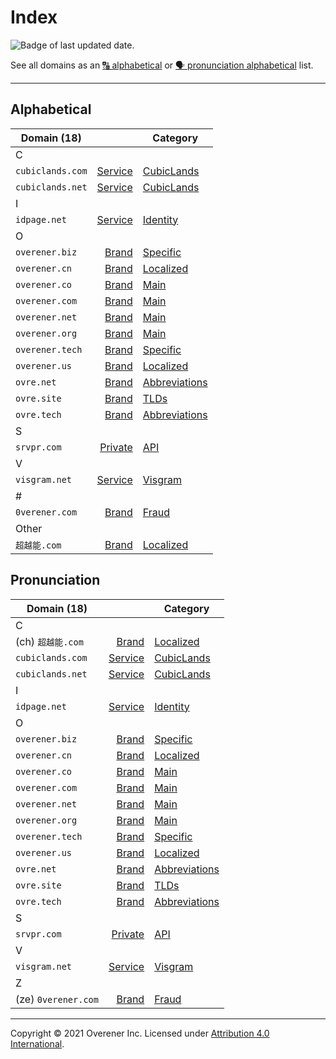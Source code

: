 # Index

![Badge of last updated date.](https://img.shields.io/github/last-commit/overener/domains?label=updated)

See all domains as an [🔠 alphabetical](#alphabetical) or [🗣 pronunciation alphabetical](#pronunciation) list.

---

## Alphabetical

| Domain (18)      |                                       | Category                                       |
| ---------------- | ------------------------------------: | ---------------------------------------------- |
| C                |
| `cubiclands.com` | [Service](DOMAINS.md#service-domains) | [CubicLands](DOMAINS.md#cubiclands)            |
| `cubiclands.net` | [Service](DOMAINS.md#service-domains) | [CubicLands](DOMAINS.md#cubiclands)            |
| I                |
| `idpage.net`     | [Service](DOMAINS.md#service-domains) | [Identity](DOMAINS.md#identity)                |
| O                |
| `overener.biz`   |     [Brand](DOMAINS.md#brand-domains) | [Specific](DOMAINS.md#domain-specific-domains) |
| `overener.cn`    |     [Brand](DOMAINS.md#brand-domains) | [Localized](DOMAINS.md#localized-domains)      |
| `overener.co`    |     [Brand](DOMAINS.md#brand-domains) | [Main](DOMAINS.md#main-domains)                |
| `overener.com`   |     [Brand](DOMAINS.md#brand-domains) | [Main](DOMAINS.md#main-domains)                |
| `overener.net`   |     [Brand](DOMAINS.md#brand-domains) | [Main](DOMAINS.md#main-domains)                |
| `overener.org`   |     [Brand](DOMAINS.md#brand-domains) | [Main](DOMAINS.md#main-domains)                |
| `overener.tech`  |     [Brand](DOMAINS.md#brand-domains) | [Specific](DOMAINS.md#domain-specific-domains) |
| `overener.us`    |     [Brand](DOMAINS.md#brand-domains) | [Localized](DOMAINS.md#localized-domains)      |
| `ovre.net`       |     [Brand](DOMAINS.md#brand-domains) | [Abbreviations](DOMAINS.md#abbreviations)      |
| `ovre.site`      |     [Brand](DOMAINS.md#brand-domains) | [TLDs](DOMAINS.md#top-domains)                 |
| `ovre.tech`      |     [Brand](DOMAINS.md#brand-domains) | [Abbreviations](DOMAINS.md#abbreviations)      |
| S                |
| `srvpr.com`      | [Private](DOMAINS.md#private-domains) | [API](DOMAINS.md#api)                          |
| V                |
| `visgram.net`    | [Service](DOMAINS.md#service-domains) | [Visgram](DOMAINS.md#visgram)                  |
| #                |
| `0verener.com`   |     [Brand](DOMAINS.md#brand-domains) | [Fraud](DOMAINS.md#fraud-prevention-domains)   |
| Other            |
| `超越能.com`     |     [Brand](DOMAINS.md#brand-domains) | [Localized](DOMAINS.md#localized-domains)      |

## Pronunciation

| Domain (18)         |                                       | Category                                       |
| ------------------- | ------------------------------------: | ---------------------------------------------- |
| C                   |
| (ch) `超越能.com`   |     [Brand](DOMAINS.md#brand-domains) | [Localized](DOMAINS.md#localized-domains)      |
| `cubiclands.com`    | [Service](DOMAINS.md#service-domains) | [CubicLands](DOMAINS.md#cubiclands)            |
| `cubiclands.net`    | [Service](DOMAINS.md#service-domains) | [CubicLands](DOMAINS.md#cubiclands)            |
| I                   |
| `idpage.net`        | [Service](DOMAINS.md#service-domains) | [Identity](DOMAINS.md#identity)                |
| O                   |
| `overener.biz`      |     [Brand](DOMAINS.md#brand-domains) | [Specific](DOMAINS.md#domain-specific-domains) |
| `overener.cn`       |     [Brand](DOMAINS.md#brand-domains) | [Localized](DOMAINS.md#localized-domains)      |
| `overener.co`       |     [Brand](DOMAINS.md#brand-domains) | [Main](DOMAINS.md#main-domains)                |
| `overener.com`      |     [Brand](DOMAINS.md#brand-domains) | [Main](DOMAINS.md#main-domains)                |
| `overener.net`      |     [Brand](DOMAINS.md#brand-domains) | [Main](DOMAINS.md#main-domains)                |
| `overener.org`      |     [Brand](DOMAINS.md#brand-domains) | [Main](DOMAINS.md#main-domains)                |
| `overener.tech`     |     [Brand](DOMAINS.md#brand-domains) | [Specific](DOMAINS.md#domain-specific-domains) |
| `overener.us`       |     [Brand](DOMAINS.md#brand-domains) | [Localized](DOMAINS.md#localized-domains)      |
| `ovre.net`          |     [Brand](DOMAINS.md#brand-domains) | [Abbreviations](DOMAINS.md#abbreviations)      |
| `ovre.site`         |     [Brand](DOMAINS.md#brand-domains) | [TLDs](DOMAINS.md#top-domains)                 |
| `ovre.tech`         |     [Brand](DOMAINS.md#brand-domains) | [Abbreviations](DOMAINS.md#abbreviations)      |
| S                   |
| `srvpr.com`         | [Private](DOMAINS.md#private-domains) | [API](DOMAINS.md#api)                          |
| V                   |
| `visgram.net`       | [Service](DOMAINS.md#service-domains) | [Visgram](DOMAINS.md#visgram)                  |
| Z                   |
| (ze) `0verener.com` |     [Brand](DOMAINS.md#brand-domains) | [Fraud](DOMAINS.md#fraud-prevention-domains)   |

---

Copyright © 2021 Overener Inc.
Licensed under [Attribution 4.0 International](https://creativecommons.org/licenses/by/4.0/).
